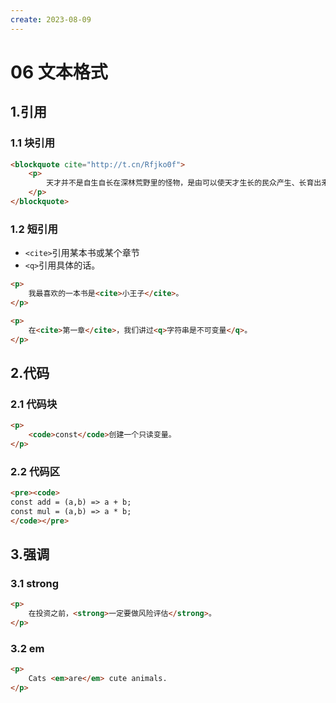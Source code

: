 ```yaml
---
create: 2023-08-09
---
```

# 06 文本格式

## 1.引用

### 1.1 块引用

```html
<blockquote cite="http://t.cn/Rfjko0f">
    <p>
        天才并不是自生自长在深林荒野里的怪物，是由可以使天才生长的民众产生、长育出来的，所以没有这种民众，就没有天才。
    </p>
</blockquote>
```

### 1.2 短引用

* `<cite>`引用某本书或某个章节
* `<q>`引用具体的话。

```html
<p>
    我最喜欢的一本书是<cite>小王子</cite>。
</p>

<p>
    在<cite>第一章</cite>，我们讲过<q>字符串是不可变量</q>。
</p>
```

## 2.代码

### 2.1 代码块

```html
<p>
    <code>const</code>创建一个只读变量。
</p>
```

### 2.2 代码区

```html
<pre><code>
const add = (a,b) => a + b;
const mul = (a,b) => a * b;
</code></pre>
```

## 3.强调

### 3.1 strong

```html
<p>
    在投资之前，<strong>一定要做风险评估</strong>。
</p>
```

### 3.2 em

```html
<p>
    Cats <em>are</em> cute animals.
</p>
```

